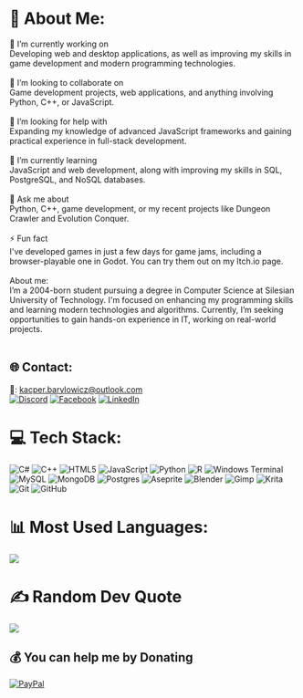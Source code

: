 
# 💫 About Me:
🔭 I’m currently working on<br>Developing web and desktop applications, as well as improving my skills in game development and modern programming technologies.<br><br>👯 I’m looking to collaborate on<br>Game development projects, web applications, and anything involving Python, C++, or JavaScript.<br><br>🤝 I’m looking for help with<br>Expanding my knowledge of advanced JavaScript frameworks and gaining practical experience in full-stack development.<br><br>🌱 I’m currently learning<br>JavaScript and web development, along with improving my skills in SQL, PostgreSQL, and NoSQL databases.<br><br>💬 Ask me about<br>Python, C++, game development, or my recent projects like Dungeon Crawler and Evolution Conquer.<br><br>⚡ Fun fact<br>I've developed games in just a few days for game jams, including a browser-playable one in Godot. You can try them out on my Itch.io page.<br><br>About me:<br>I’m a 2004-born student pursuing a degree in Computer Science at Silesian University of Technology. I'm focused on enhancing my programming skills and learning modern technologies and algorithms. Currently, I’m seeking opportunities to gain hands-on experience in IT, working on real-world projects.<br><br>


## 🌐 Contact:
📧: kacper.barylowicz@outlook.com
</br>
[![Discord](https://img.shields.io/badge/Discord-%237289DA.svg?logo=discord&logoColor=white)](https://discord.gg/Htk2nmbRRK) [![Facebook](https://img.shields.io/badge/Facebook-%231877F2.svg?logo=Facebook&logoColor=white)](https://www.facebook.com/profile.php?id=100015409208714)  [![LinkedIn](https://img.shields.io/badge/LinkedIn-%230077B5.svg?logo=linkedin&logoColor=white)](https://www.linkedin.com/in/kacperbarylowicz/) 

# 💻 Tech Stack:
![C#](https://img.shields.io/badge/c%23-%23239120.svg?style=for-the-badge&logo=csharp&logoColor=white) ![C++](https://img.shields.io/badge/c++-%2300599C.svg?style=for-the-badge&logo=c%2B%2B&logoColor=white) ![HTML5](https://img.shields.io/badge/html5-%23E34F26.svg?style=for-the-badge&logo=html5&logoColor=white) ![JavaScript](https://img.shields.io/badge/javascript-%23323330.svg?style=for-the-badge&logo=javascript&logoColor=%23F7DF1E) ![Python](https://img.shields.io/badge/python-3670A0?style=for-the-badge&logo=python&logoColor=ffdd54) ![R](https://img.shields.io/badge/r-%23276DC3.svg?style=for-the-badge&logo=r&logoColor=white) ![Windows Terminal](https://img.shields.io/badge/Windows%20Terminal-%234D4D4D.svg?style=for-the-badge&logo=windows-terminal&logoColor=white) ![MySQL](https://img.shields.io/badge/mysql-4479A1.svg?style=for-the-badge&logo=mysql&logoColor=white) ![MongoDB](https://img.shields.io/badge/MongoDB-%234ea94b.svg?style=for-the-badge&logo=mongodb&logoColor=white) ![Postgres](https://img.shields.io/badge/postgres-%23316192.svg?style=for-the-badge&logo=postgresql&logoColor=white) ![Aseprite](https://img.shields.io/badge/Aseprite-FFFFFF?style=for-the-badge&logo=Aseprite&logoColor=#7D929E) ![Blender](https://img.shields.io/badge/blender-%23F5792A.svg?style=for-the-badge&logo=blender&logoColor=white) ![Gimp](https://img.shields.io/badge/Gimp-657D8B?style=for-the-badge&logo=gimp&logoColor=FFFFFF) ![Krita](https://img.shields.io/badge/Krita-203759?style=for-the-badge&logo=krita&logoColor=EEF37B) ![Git](https://img.shields.io/badge/git-%23F05033.svg?style=for-the-badge&logo=git&logoColor=white) ![GitHub](https://img.shields.io/badge/github-%23121011.svg?style=for-the-badge&logo=github&logoColor=white)
# 📊 Most Used Languages:

![](https://github-readme-stats.vercel.app/api/top-langs/?username=malybaryl&theme=ocean_dark&hide_border=false&include_all_commits=false&count_private=false&layout=compact)

# ✍️ Random Dev Quote
![](https://quotes-github-readme.vercel.app/api?type=horizontal&theme=radical)





  ## 💰 You can help me by Donating
  [![PayPal](https://img.shields.io/badge/PayPal-00457C?style=for-the-badge&logo=paypal&logoColor=white)](https://paypal.me/kacperbarylowicz) 

  
<!-- Proudly created with GPRM ( https://gprm.itsvg.in ) -->
